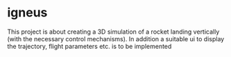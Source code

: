 # igneus
This project is about creating a 3D simulation of a rocket landing vertically (with the necessary control mechanisms).
In addition a suitable ui to display the trajectory, flight parameters etc. is to be implemented

